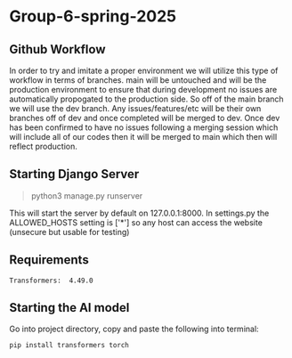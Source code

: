 # Group-6-spring-2025
## Github Workflow
In order to try and imitate a proper environment we will utilize this type of workflow in terms of branches. main will be untouched and will be the production environment to ensure that during development no issues are automatically propogated to the production side. So off of the main branch we will use the dev branch. Any issues/features/etc will be their own branches off of dev and once completed will be merged to dev. Once dev has been confirmed to have no issues following a merging session which will include all of our codes then it will be merged to main which then will reflect production.  
## Starting Django Server
> python3 manage.py runserver

This will start the server by default on 127.0.0.1:8000.
In settings.py the ALLOWED_HOSTS setting is ['*'] so any host can access the website (unsecure but usable for testing)
## Requirements
    Transformers:  4.49.0


## Starting the AI model
Go into project directory, copy and paste the following into terminal:

```bash
pip install transformers torch
```
